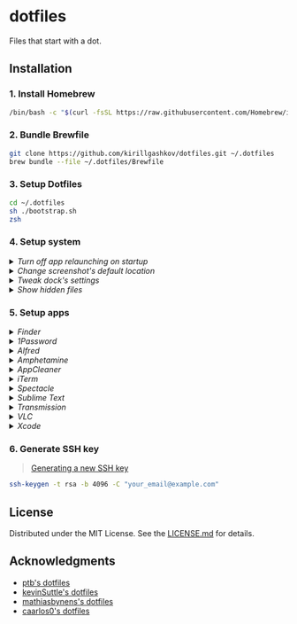 # dotfiles

Files that start with a dot.

## Installation

### 1. Install Homebrew

```sh
/bin/bash -c "$(curl -fsSL https://raw.githubusercontent.com/Homebrew/install/master/install.sh)"
```

### 2. Bundle Brewfile

```sh
git clone https://github.com/kirillgashkov/dotfiles.git ~/.dotfiles
brew bundle --file ~/.dotfiles/Brewfile
```

### 3. Setup Dotfiles

```sh
cd ~/.dotfiles
sh ./bootstrap.sh
zsh
```

### 4. Setup system

<details>
  <summary><i>Turn off app relaunching on startup</i></summary>

  ```sh
  # make the file owned by root (otherwise the OS will just replace it)
  sudo chown root ~/Library/Preferences/ByHost/com.apple.loginwindow*
  # remove all permissions, so it can't be read or written to
  sudo chmod 000 ~/Library/Preferences/ByHost/com.apple.loginwindow*
  # re-enable macOS's obnoxious "relaunch all the things" behavior
  sudo rm -f ~/Library/Preferences/ByHost/com.apple.loginwindow*
  ```
</details>

<details>
  <summary><i>Change screenshot's default location</i></summary>

  ```sh
  # now all screenshots will be in ~/Downloads
  defaults write com.apple.screencapture location ~/Downloads
  ```
</details>

<details>
  <summary><i>Tweak dock's settings</i></summary>

  ```sh

  # Speed up the dock's hiding animation (delete this key to revert)
  defaults write com.apple.dock autohide-time-modifier -float 0.7
  # Speed up the dock's autohide delay (delete this key to revert)
  defaults write com.apple.dock autohide-delay -float 0.2
  # Apply changes
  killall Dock
  ```
</details>

<details>
  <summary><i>Show hidden files</i></summary>

  ```sh
  defaults write com.apple.finder AppleShowAllFiles TRUE
  killall Finder
  ```
</details>


### 5. Setup apps

<details>
  <summary><i>Finder</i></summary>

  - Show View Options (in `~/` directory):
    - Sort by: "Snap to Grid"
    - Show Library Folder
    - Use as Defaults
  - Show View Options (on the desktop itself):
    - Sort by: "Snap to Grid"
    - Use as Defaults
  - Finder Preferences (general):
    - New Finder windows show: home
  - Finder Preferences (sidebar):
    - Favorites:
      - home
      - AirDrop
      - Downloads
      - Applications
    - Locations:
      - Everything except this computer
  - Finder Preferences (advanced):
    - Show all filename extensions: true
    - Show warning before changing an extension: false
    - Keep folders on top in windows: true
    - When performing a search: search the current folder
</details>

<details>
  <summary><i>1Password</i></summary>

  - Turn helper off
</details>

<details>
  <summary><i>Alfred</i></summary>

  - Default results:
    - turn "Folders" on and everything else off
  - File Search:
    - turn off "open", "find", "tags"
  - Web Search:
    - turn everything off
  - Dictionary:
    - rename "define" to "def"
    - turn off "spell"
  - System:
    - turn confirmation on for "emptytrash", "restart", "shutdown", "quitall"
    - turn off "volup", "voldown", "mute"
    - turn on "ejectall"
  - Appearance:
    - select "Alfred macOS Dark"
    - check "hide hat" and "hide menu bar icon" in options
</details>

<details>
  <summary><i>Amphetamine</i></summary>

  - End session if charge is below 10%
  - Use "Caffeine" for menu bar image
</details>

<details>
  <summary><i>AppCleaner</i></summary>

  - Show protected apps
  - Protect default macOS apps
  - Do not protect running apps
</details>

<details>
  <summary><i>iTerm</i></summary>

  - Turn on custom folder preferences
</details>

<details>
  <summary><i>Spectacle</i></summary>

  - Unbind "Lower Left", "Lower Right", "Next Display", "Previous Display"
</details>

<details>
  <summary><i>Sublime Text</i></summary>

  - Copy settings to `User`
  - Install package control
  - Install packages:
    - LaTeXTools
    - Markdown Extended
    - MarkdownPreview
    - PlistBinary
  - Copy to `User` [Russian-English Bilingual](https://github.com/titoBouzout/Dictionaries) dictionary (`.aff` and `.dic`).
</details>

<details>
  <summary><i>Transmission</i></summary>

  - Turn off sleep prevent
  - Turn on deletion of original torrent
  - Turn on check remove downloading
  - Turn on check quit downloading
</details>

<details>
  <summary><i>VLC</i></summary>

  - Copy `vlcrc` to `~/Library/Preferences/org.videolan.vlc/vlcrc`
</details>

<details>
  <summary><i>Xcode</i></summary>

  - Accounts:
    - add developer account
  - Text Editing:
    - add page guide at 80 characters
  - Source Control:
    - disabled source control
</details>

### 6. Generate SSH key

> [Generating a new SSH key](https://help.github.com/en/github/authenticating-to-github/generating-a-new-ssh-key-and-adding-it-to-the-ssh-agent)

```sh
ssh-keygen -t rsa -b 4096 -C "your_email@example.com"
```

## License

Distributed under the MIT License. See the [LICENSE.md](LICENSE.md) for details.

## Acknowledgments

- [ptb's dotfiles](https://github.com/ptb/mac-setup)
- [kevinSuttle's dotfiles](https://github.com/kevinSuttle/dotfiles)
- [mathiasbynens's dotfiles](https://github.com/mathiasbynens/dotfiles)
- [caarlos0's dotfiles](https://github.com/caarlos0/dotfiles)
